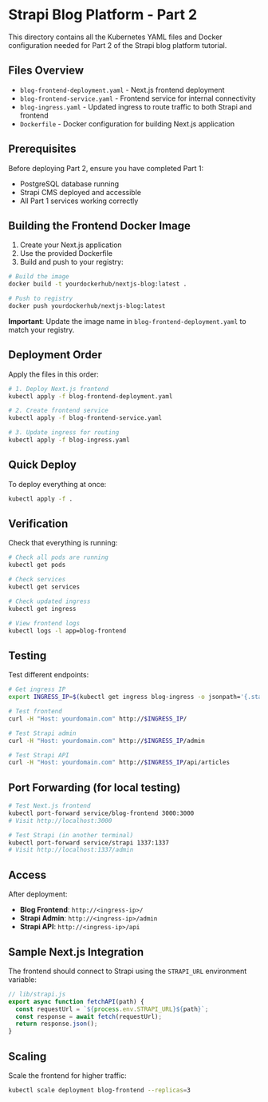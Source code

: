 # Strapi Blog Platform - Part 2

This directory contains all the Kubernetes YAML files and Docker configuration needed for Part 2 of the Strapi blog platform tutorial.

## Files Overview

- `blog-frontend-deployment.yaml` - Next.js frontend deployment
- `blog-frontend-service.yaml` - Frontend service for internal connectivity
- `blog-ingress.yaml` - Updated ingress to route traffic to both Strapi and frontend
- `Dockerfile` - Docker configuration for building Next.js application

## Prerequisites

Before deploying Part 2, ensure you have completed Part 1:
- PostgreSQL database running
- Strapi CMS deployed and accessible
- All Part 1 services working correctly

## Building the Frontend Docker Image

1. Create your Next.js application
2. Use the provided Dockerfile
3. Build and push to your registry:

```bash
# Build the image
docker build -t yourdockerhub/nextjs-blog:latest .

# Push to registry
docker push yourdockerhub/nextjs-blog:latest
```

**Important**: Update the image name in `blog-frontend-deployment.yaml` to match your registry.

## Deployment Order

Apply the files in this order:

```bash
# 1. Deploy Next.js frontend
kubectl apply -f blog-frontend-deployment.yaml

# 2. Create frontend service
kubectl apply -f blog-frontend-service.yaml

# 3. Update ingress for routing
kubectl apply -f blog-ingress.yaml
```

## Quick Deploy

To deploy everything at once:

```bash
kubectl apply -f .
```

## Verification

Check that everything is running:

```bash
# Check all pods are running
kubectl get pods

# Check services
kubectl get services

# Check updated ingress
kubectl get ingress

# View frontend logs
kubectl logs -l app=blog-frontend
```

## Testing

Test different endpoints:

```bash
# Get ingress IP
export INGRESS_IP=$(kubectl get ingress blog-ingress -o jsonpath='{.status.loadBalancer.ingress[0].ip}')

# Test frontend
curl -H "Host: yourdomain.com" http://$INGRESS_IP/

# Test Strapi admin
curl -H "Host: yourdomain.com" http://$INGRESS_IP/admin

# Test Strapi API
curl -H "Host: yourdomain.com" http://$INGRESS_IP/api/articles
```

## Port Forwarding (for local testing)

```bash
# Test Next.js frontend
kubectl port-forward service/blog-frontend 3000:3000
# Visit http://localhost:3000

# Test Strapi (in another terminal)
kubectl port-forward service/strapi 1337:1337
# Visit http://localhost:1337/admin
```

## Access

After deployment:
- **Blog Frontend**: `http://<ingress-ip>/`
- **Strapi Admin**: `http://<ingress-ip>/admin`
- **Strapi API**: `http://<ingress-ip>/api`

## Sample Next.js Integration

The frontend should connect to Strapi using the `STRAPI_URL` environment variable:

```javascript
// lib/strapi.js
export async function fetchAPI(path) {
  const requestUrl = `${process.env.STRAPI_URL}${path}`;
  const response = await fetch(requestUrl);
  return response.json();
}
```

## Scaling

Scale the frontend for higher traffic:

```bash
kubectl scale deployment blog-frontend --replicas=3
```
